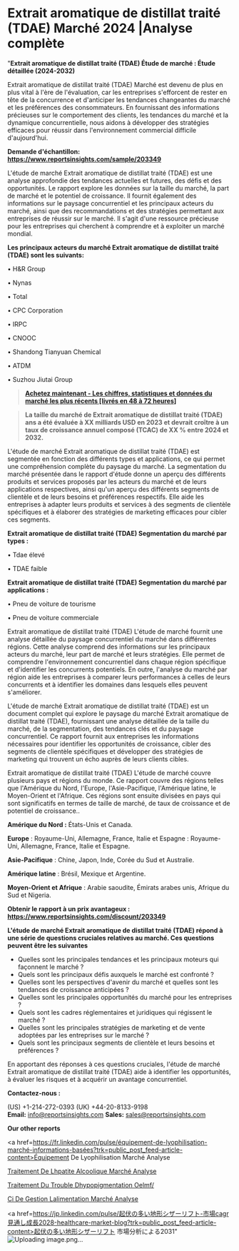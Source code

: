# Extrait aromatique de distillat traité (TDAE) Marché 2024 |Analyse complète

"<strong>Extrait aromatique de distillat traité (TDAE) Étude de marché : Étude détaillée (2024-2032)</strong>

Extrait aromatique de distillat traité (TDAE) Marché est devenu de plus en plus vital à l'ère de l'évaluation, car les entreprises s'efforcent de rester en tête de la concurrence et d'anticiper les tendances changeantes du marché et les préférences des consommateurs. En fournissant des informations précieuses sur le comportement des clients, les tendances du marché et la dynamique concurrentielle, nous aidons à développer des stratégies efficaces pour réussir dans l'environnement commercial difficile d'aujourd'hui.

<strong>Demande d'échantillon: <a href=https://www.reportsinsights.com/sample/203349>https://www.reportsinsights.com/sample/203349</a></strong>

L'étude de marché Extrait aromatique de distillat traité (TDAE) est une analyse approfondie des tendances actuelles et futures, des défis et des opportunités. Le rapport explore les données sur la taille du marché, la part de marché et le potentiel de croissance. Il fournit également des informations sur le paysage concurrentiel et les principaux acteurs du marché, ainsi que des recommandations et des stratégies permettant aux entreprises de réussir sur le marché. Il s'agit d'une ressource précieuse pour les entreprises qui cherchent à comprendre et à exploiter un marché mondial.

<strong>Les principaux acteurs du marché Extrait aromatique de distillat traité (TDAE) sont les suivants:</strong>

• H&R Group

• Nynas

• Total

• CPC Corporation

• IRPC

• CNOOC

• Shandong Tianyuan Chemical

• ATDM

• Suzhou Jiutai Group
<blockquote><a href=https://www.reportsinsights.com/buynow/203349><span style=text-decoration: underline;><strong>Achetez maintenant - Les chiffres, statistiques et données du marché les plus récents [livrés en 48 à 72 heures]</strong></span></a></blockquote>
<blockquote><span style=text-decoration: underline;><strong>La taille du marché de Extrait aromatique de distillat traité (TDAE) ans a été évaluée à XX milliards USD en 2023 et devrait croître à un taux de croissance annuel composé (TCAC) de XX % entre 2024 et 2032.</strong></span></blockquote>
L'étude de marché Extrait aromatique de distillat traité (TDAE) est segmentée en fonction des différents types et applications, ce qui permet une compréhension complète du paysage du marché. La segmentation du marché présentée dans le rapport d'étude donne un aperçu des différents produits et services proposés par les acteurs du marché et de leurs applications respectives, ainsi qu'un aperçu des différents segments de clientèle et de leurs besoins et préférences respectifs. Elle aide les entreprises à adapter leurs produits et services à des segments de clientèle spécifiques et à élaborer des stratégies de marketing efficaces pour cibler ces segments.

<strong>Extrait aromatique de distillat traité (TDAE) Segmentation du marché par types :</strong>

• Tdae élevé

• TDAE faible

<strong>Extrait aromatique de distillat traité (TDAE) Segmentation du marché par applications :</strong>

• Pneu de voiture de tourisme

• Pneu de voiture commerciale

Extrait aromatique de distillat traité (TDAE) L'étude de marché fournit une analyse détaillée du paysage concurrentiel du marché dans différentes régions. Cette analyse comprend des informations sur les principaux acteurs du marché, leur part de marché et leurs stratégies. Elle permet de comprendre l'environnement concurrentiel dans chaque région spécifique et d'identifier les concurrents potentiels. En outre, l'analyse du marché par région aide les entreprises à comparer leurs performances à celles de leurs concurrents et à identifier les domaines dans lesquels elles peuvent s'améliorer.

L'étude de marché Extrait aromatique de distillat traité (TDAE) est un document complet qui explore le paysage du marché Extrait aromatique de distillat traité (TDAE), fournissant une analyse détaillée de la taille du marché, de la segmentation, des tendances clés et du paysage concurrentiel. Ce rapport fournit aux entreprises les informations nécessaires pour identifier les opportunités de croissance, cibler des segments de clientèle spécifiques et développer des stratégies de marketing qui trouvent un écho auprès de leurs clients cibles.

Extrait aromatique de distillat traité (TDAE) L'étude de marché couvre plusieurs pays et régions du monde. Ce rapport couvre des régions telles que l'Amérique du Nord, l'Europe, l'Asie-Pacifique, l'Amérique latine, le Moyen-Orient et l'Afrique. Ces régions sont ensuite divisées en pays qui sont significatifs en termes de taille de marché, de taux de croissance et de potentiel de croissance..

<strong>Amérique du Nord :</strong> États-Unis et Canada.

<strong>Europe</strong> : Royaume-Uni, Allemagne, France, Italie et Espagne : Royaume-Uni, Allemagne, France, Italie et Espagne.

<strong>Asie-Pacifique</strong> : Chine, Japon, Inde, Corée du Sud et Australie.

<strong>Amérique latine</strong> : Brésil, Mexique et Argentine.

<strong>Moyen-Orient et Afrique</strong> : Arabie saoudite, Émirats arabes unis, Afrique du Sud et Nigeria.

<strong>Obtenir le rapport à un prix avantageux : <a href=https://www.reportsinsights.com/discount/203349>https://www.reportsinsights.com/discount/203349</a></strong>

<strong>L'étude de marché Extrait aromatique de distillat traité (TDAE) répond à une série de questions cruciales relatives au marché. Ces questions peuvent être les suivantes</strong>
<ul>
  <li>Quelles sont les principales tendances et les principaux moteurs qui façonnent le marché ?</li>
  <li>Quels sont les principaux défis auxquels le marché est confronté ?</li>
  <li>Quelles sont les perspectives d'avenir du marché et quelles sont les tendances de croissance anticipées ?</li>
  <li>Quelles sont les principales opportunités du marché pour les entreprises ?</li>
  <li>Quels sont les cadres réglementaires et juridiques qui régissent le marché ?</li>
  <li>Quelles sont les principales stratégies de marketing et de vente adoptées par les entreprises sur le marché ?</li>
  <li>Quels sont les principaux segments de clientèle et leurs besoins et préférences ?</li>
</ul>
En apportant des réponses à ces questions cruciales, l'étude de marché Extrait aromatique de distillat traité (TDAE) aide à identifier les opportunités, à évaluer les risques et à acquérir un avantage concurrentiel.

<strong>Contactez-nous :</strong>

(US) +1-214-272-0393
(UK) +44-20-8133-9198
<strong>Email:</strong> <a>info@reportsinsights.com</a>
<strong>Sales:</strong> <a>sales@reportsinsights.com</a>

<strong>Our other reports</strong>

<a href=https://fr.linkedin.com/pulse/équipement-de-lyophilisation-marché-informations-basées?trk=public_post_feed-article-content>Équipement De Lyophilisation Marché Analyse</a>

<a href=https://www.linkedin.com/pulse/traitement-de-lh%C3%A9patite-alcoolique-march%C3%A9paysage-w4rcf/>Traitement De Lhpatite Alcoolique Marché Analyse</a>

<a href=https://www.linkedin.com/pulse/traitement-du-trouble-dhypopigmentation-oelmf/>Traitement Du Trouble Dhypopigmentation Oelmf/</a>

<a href=https://www.linkedin.com/pulse/ci-de-gestion-lalimentation-march%C3%A9-plans-pw9if/>Ci De Gestion Lalimentation Marché Analyse</a>

<a href=https://jp.linkedin.com/pulse/起伏の多い地形シザーリフト-市場cagr見通し成長2028-healthcare-market-blog?trk=public_post_feed-article-content>起伏の多い地形シザーリフト 市場分析による2031</a>"
![Uploading image.png…]()
